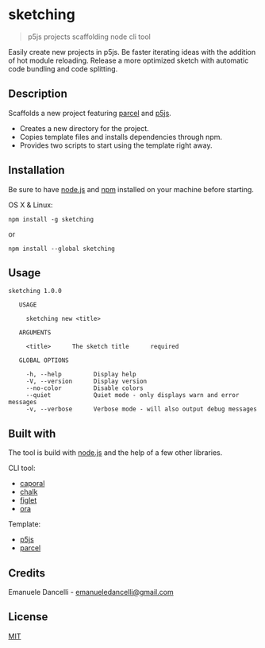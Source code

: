 # sketching

> p5js projects scaffolding node cli tool

Easily create new projects in p5js. Be faster iterating ideas with the addition of hot module reloading. Release a more optimized sketch with automatic code bundling and code splitting.

## Description

Scaffolds a new project featuring [parcel](https://parceljs.org/) and [p5js](https://p5js.org/).

- Creates a new directory for the project.
- Copies template files and installs dependencies through npm.
- Provides two scripts to start using the template right away.

## Installation

Be sure to have [node.js](https://nodejs.org/en/) and [npm](https://www.npmjs.com/) installed on your machine before starting.

OS X & Linux:

```shell
npm install -g sketching
```

or

```shell
npm install --global sketching
```

## Usage

```shell
sketching 1.0.0

   USAGE

     sketching new <title>

   ARGUMENTS

     <title>      The sketch title      required

   GLOBAL OPTIONS

     -h, --help         Display help
     -V, --version      Display version
     --no-color         Disable colors
     --quiet            Quiet mode - only displays warn and error messages
     -v, --verbose      Verbose mode - will also output debug messages
```

## Built with

The tool is build with [node.js](https://nodejs.org/en/) and the help of a few other libraries.

CLI tool:

- [caporal](https://github.com/mattallty/Caporal.js?)
- [chalk](https://github.com/chalk/chalk)
- [figlet](https://github.com/patorjk/figlet.js)
- [ora](https://github.com/sindresorhus/ora)

Template:

- [p5js](https://p5js.org/)
- [parcel](https://parceljs.org/)

## Credits

Emanuele Dancelli - emanueledancelli@gmail.com

## License

[MIT](https://mit-license.org/)

